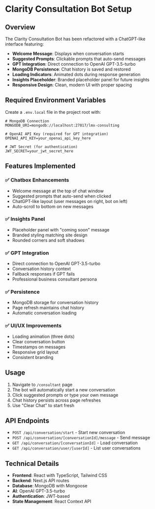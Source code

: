 # Clarity Consultation Bot Setup

## Overview
The Clarity Consultation Bot has been refactored with a ChatGPT-like interface featuring:

- **Welcome Message**: Displays when conversation starts
- **Suggested Prompts**: Clickable prompts that auto-send messages
- **GPT Integration**: Direct connection to OpenAI GPT-3.5-turbo
- **MongoDB Persistence**: Chat history is saved and restored
- **Loading Indicators**: Animated dots during response generation
- **Insights Placeholder**: Branded placeholder panel for future insights
- **Responsive Design**: Clean, modern UI with proper spacing

## Required Environment Variables

Create a `.env.local` file in the project root with:

```env
# MongoDB Connection
MONGODB_URI=mongodb://localhost:27017/lmx-consulting

# OpenAI API Key (required for GPT integration)
OPENAI_API_KEY=your_openai_api_key_here

# JWT Secret (for authentication)
JWT_SECRET=your_jwt_secret_here
```

## Features Implemented

### ✅ Chatbox Enhancements
- Welcome message at the top of chat window
- Suggested prompts that auto-send when clicked
- ChatGPT-like layout (user messages on right, bot on left)
- Auto-scroll to bottom on new messages

### ✅ Insights Panel
- Placeholder panel with "coming soon" message
- Branded styling matching site design
- Rounded corners and soft shadows

### ✅ GPT Integration
- Direct connection to OpenAI GPT-3.5-turbo
- Conversation history context
- Fallback responses if GPT fails
- Professional business consultant persona

### ✅ Persistence
- MongoDB storage for conversation history
- Page refresh maintains chat history
- Automatic conversation loading

### ✅ UI/UX Improvements
- Loading animation (three dots)
- Clear conversation button
- Timestamps on messages
- Responsive grid layout
- Consistent branding

## Usage

1. Navigate to `/consultant` page
2. The bot will automatically start a new conversation
3. Click suggested prompts or type your own message
4. Chat history persists across page refreshes
5. Use "Clear Chat" to start fresh

## API Endpoints

- `POST /api/conversation/start` - Start new conversation
- `POST /api/conversation/[conversationId]/message` - Send message
- `GET /api/conversation/[conversationId]` - Load conversation
- `GET /api/conversation/user/[userId]` - List user conversations

## Technical Details

- **Frontend**: React with TypeScript, Tailwind CSS
- **Backend**: Next.js API routes
- **Database**: MongoDB with Mongoose
- **AI**: OpenAI GPT-3.5-turbo
- **Authentication**: JWT-based
- **State Management**: React Context API
